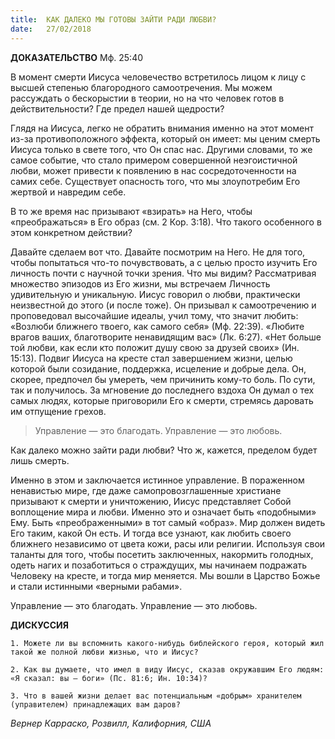 ```yaml
---
title:  КАК ДАЛЕКО МЫ ГОТОВЫ ЗАЙТИ РАДИ ЛЮБВИ?
date:   27/02/2018
---
```


**ДОКАЗАТЕЛЬСТВО** Мф. 25:40

В момент смерти Иисуса человечество встретилось лицом к лицу с высшей степенью благородного самоотречения. Мы можем рассуждать о бескорыстии в теории, но на что человек готов в действительности? Где предел нашей щедрости?

Глядя на Иисуса, легко не обратить внимания именно на этот момент из-за противоположного эффекта, который он имеет: мы ценим смерть Иисуса только в свете того, что Он спас нас. Другими словами, то же самое событие, что стало примером совершенной неэгоистичной любви, может привести к появлению в нас сосредоточенности на самих себе. Существует опасность того, что мы злоупотребим Его жертвой и навредим себе.

В то же время нас призывают «взирать» на Него, чтобы «преображаться» в Его образ (см. 2 Кор. 3:18). Что такого особенного в этом конкретном действии?

Давайте сделаем вот что. Давайте посмотрим на Него. Не для того, чтобы попытаться что-то почувствовать, а с целью просто изучить Его личность почти с научной точки зрения. Что мы видим? Рассматривая множество эпизодов из Его жизни, мы встречаем Личность удивительную и уникальную. Иисус говорил о любви, практически неизвестной до этого (и после тоже). Он призывал к самоотречению и проповедовал высочайшие идеалы, учил тому, что значит любить: «Возлюби ближнего твоего, как самого себя» (Мф. 22:39). «Любите врагов ваших, благотворите ненавидящим вас» (Лк. 6:27). «Нет больше той любви, как если кто положит душу свою за друзей своих» (Ин. 15:13). Подвиг Иисуса на кресте стал завершением жизни, целью которой были созидание, поддержка, исцеление и добрые дела. Он, скорее, предпочел бы умереть, чем причинить кому-то боль. По сути, так и получилось. За мгновение до последнего вздоха Он думал о тех самых людях, которые приговорили Его к смерти, стремясь даровать им отпущение грехов.

> <p></p>
> Управление — это благодать. Управление — это любовь.

Как далеко можно зайти ради любви? Что ж, кажется, пределом будет лишь смерть.

Именно в этом и заключается истинное управление. В пораженном ненавистью мире, где даже самопровозглашенные христиане призывают к смерти и уничтожению, Иисус представляет Собой воплощение мира и любви. Именно это и означает быть «подобными» Ему. Быть «преображенными» в тот самый «образ». Мир должен видеть Его таким, какой Он есть. И тогда все узнают, как любить своего ближнего независимо от цвета кожи, расы или религии. Используя свои таланты для того, чтобы посетить заключенных, накормить голодных, одеть нагих и позаботиться о страждущих, мы начинаем подражать Человеку на кресте, и тогда мир меняется. Мы вошли в Царство Божье и стали истинными «верными рабами».

Управление — это благодать. Управление — это любовь.

**ДИСКУССИЯ**

`1. Можете ли вы вспомнить какого-нибудь библейского героя, который жил такой же полной любви жизнью, что и Иисус?`

`2. Как вы думаете, что имел в виду Иисус, сказав окружавшим Его людям: «Я сказал: вы — боги» (Пс. 81:6; Ин. 10:34)?`

`3. Что в вашей жизни делает вас потенциальным «добрым» хранителем (управителем) принадлежащих вам даров?`

_Вернер Карраско, Розвилл, Калифорния, США_